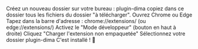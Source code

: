 Créez un nouveau dossier sur votre bureau : plugin-dima
copiez dans ce dossier tous les fichiers du dossier "à télécharger".
Ouvrez Chrome ou Edge
Tapez dans la barre d'adresse : chrome://extensions/ (ou edge://extensions/)
Activez le "Mode développeur" (bouton en haut à droite)
Cliquez "Charger l'extension non empaquetée"
Sélectionnez votre dossier plugin-dima
C'est installé ! 🎉
